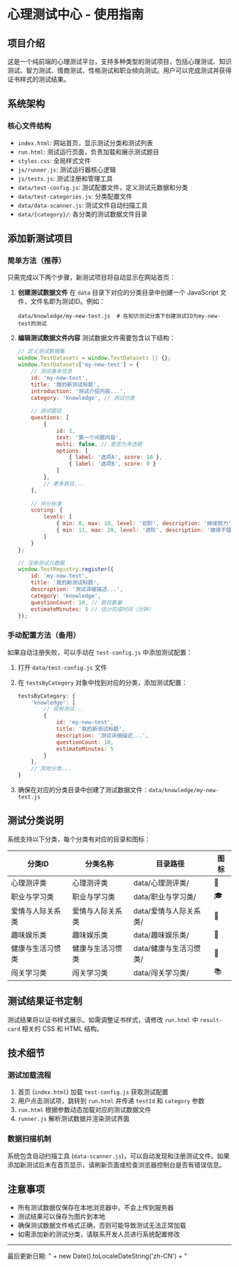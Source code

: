 # 心理测试中心 - 使用指南

## 项目介绍
这是一个纯前端的心理测试平台，支持多种类型的测试项目，包括心理测试、知识测试、智力测试、情商测试、性格测试和职业倾向测试。用户可以完成测试并获得证书样式的测试结果。

## 系统架构

### 核心文件结构
- `index.html`: 网站首页，显示测试分类和测试列表
- `run.html`: 测试运行页面，负责加载和展示测试题目
- `styles.css`: 全局样式文件
- `js/runner.js`: 测试运行器核心逻辑
- `js/tests.js`: 测试注册和管理工具
- `data/test-config.js`: 测试配置文件，定义测试元数据和分类
- `data/test-categories.js`: 分类配置文件
- `data/data-scanner.js`: 测试文件自动扫描工具
- `data/{category}/`: 各分类的测试数据文件目录

## 添加新测试项目

### 简单方法（推荐）
只需完成以下两个步骤，新测试项目将自动显示在网站首页：

1. **创建测试数据文件**
   在 `data` 目录下对应的分类目录中创建一个 JavaScript 文件，文件名即为测试ID。例如：
   ```
   data/knowledge/my-new-test.js  # 在知识测试分类下创建测试ID为my-new-test的测试
   ```

2. **编辑测试数据文件内容**
   测试数据文件需要包含以下结构：
   ```javascript
   // 定义测试数据集
   window.TestDatasets = window.TestDatasets || {};
   window.TestDatasets['my-new-test'] = {
       // 测试基本信息
       id: 'my-new-test',
       title: '我的新测试标题',
       introduction: '测试介绍内容...',
       category: 'knowledge', // 测试分类
       
       // 测试题目
       questions: [
           {
               id: 1,
               text: '第一个问题内容',
               multi: false, // 是否为多选题
               options: [
                   { label: '选项A', score: 10 },
                   { label: '选项B', score: 0 }
               ]
           },
           // 更多题目...
       ],
       
       // 评分标准
       scoring: {
           levels: [
               { min: 0, max: 10, level: '初阶', description: '继续努力' },
               { min: 11, max: 20, level: '进阶', description: '做得不错' }
           ]
       }
   };
   
   // 注册测试元数据
   window.TestRegistry.register({
       id: 'my-new-test',
       title: '我的新测试标题',
       description: '测试详细描述...',
       category: 'knowledge',
       questionCount: 10, // 题目数量
       estimateMinutes: 5 // 估计完成时间（分钟）
   });
   ```

### 手动配置方法（备用）
如果自动注册失败，可以手动在 `test-config.js` 中添加测试配置：

1. 打开 `data/test-config.js` 文件
2. 在 `testsByCategory` 对象中找到对应的分类，添加测试配置：
   ```javascript
   testsByCategory: {
       'knowledge': [
           // 现有测试...
           {
               id: 'my-new-test',
               title: '我的新测试标题',
               description: '测试详细描述...',
               questionCount: 10,
               estimateMinutes: 5
           }
       ],
       // 其他分类...
   }
   ```

3. 确保在对应的分类目录中创建了测试数据文件：`data/knowledge/my-new-test.js`

## 测试分类说明

系统支持以下分类，每个分类有对应的目录和图标：

| 分类ID | 分类名称 | 目录路径 | 图标 |
|--------|----------|----------|------|
| 心理测评类 | 心理测评类 | data/心理测评类/ | 🧠 |
| 职业与学习类 | 职业与学习类 | data/职业与学习类/ | 🎓 |
| 爱情与人际关系类 | 爱情与人际关系类 | data/爱情与人际关系类/ | 💑 |
| 趣味娱乐类 | 趣味娱乐类 | data/趣味娱乐类/ | 🎉 |
| 健康与生活习惯类 | 健康与生活习惯类 | data/健康与生活习惯类/ | 🏃 |
| 闯关学习类 | 闯关学习类 | data/闯关学习类/ | 📚 |

## 测试结果证书定制

测试结果将以证书样式展示。如需调整证书样式，请修改 `run.html` 中 `result-card` 相关的 CSS 和 HTML 结构。

## 技术细节

### 测试加载流程
1. 首页 (`index.html`) 加载 `test-config.js` 获取测试配置
2. 用户点击测试项，跳转到 `run.html` 并传递 `testId` 和 `category` 参数
3. `run.html` 根据参数动态加载对应的测试数据文件
4. `runner.js` 解析测试数据并渲染测试界面

### 数据扫描机制
系统包含自动扫描工具 (`data-scanner.js`)，可以自动发现和注册测试文件。如果添加新测试后未在首页显示，请刷新页面或检查浏览器控制台是否有错误信息。

## 注意事项
- 所有测试数据仅保存在本地浏览器中，不会上传到服务器
- 测试结果可以保存为图片到本地
- 确保测试数据文件格式正确，否则可能导致测试无法正常加载
- 如需添加新的测试分类，请联系开发人员进行系统配置修改

---

最后更新日期: " + new Date().toLocaleDateString('zh-CN') + "